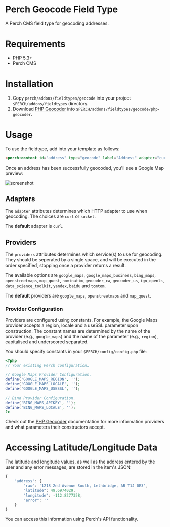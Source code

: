Perch Geocode Field Type
========================

A Perch CMS field type for geocoding addresses.

# Requirements

* PHP 5.3+
* Perch CMS

# Installation

1. Copy `perch/addons/fieldtypes/geocode` into your project `$PERCH/addons/fieldtypes` directory.
2. Download [PHP Geocoder](https://github.com/geocoder-php) into `$PERCH/addons/fieldtypes/geocode/php-geocoder`.

# Usage

To use the fieldtype, add into your template as follows:

```html
<perch:content id="address" type="geocode" label="Address" adapter="curl" providers="google_maps openstreetmaps map_quest" required="true" />
```

Once an address has been successfully geocoded, you'll see a Google Map preview:

![screenshot](https://github.com/ziadoz/perch-fieldtype-geocode/blob/master/screenshot.png?raw=true "Google Map Preview")

## Adapters

The `adapter` attributes determines which HTTP adapter to use when geocoding. The choices are `curl` or `socket`.

The **default** adapter is `curl`.

## Providers

The `providers` attributes determines which service(s) to use for geocoding. They should be seperated by a single space, and will be executed in the order specified, stopping once a provider returns a result.

The available options are `google_maps`, `google_maps_business`, `bing_maps`, `openstreetmaps`, `map_quest`, `nominatim`, `geocoder_ca`, `geocoder_us`, `ign_openls`, `data_science_toolkit`, `yandex`, `baidu` and `tomtom`.

The **default** providers are `google_maps`, `openstreetmaps` and `map_quest`.

### Provider Configuration

Providers are configured using constants. For example, the Google Maps provider accepts a region, locale and a useSSL parameter upon construction. The constant names are determined by the name of the provider (e.g., `google_maps`) and the name of the parameter (e.g., `region`), capitalised and underscored separated.

You should specify constants in your `$PERCH/config/config.php` file:

```php
<?php
// Your existing Perch configuration…

// Google Maps Provider Configuration.
define('GOOGLE_MAPS_REGION', '');
define('GOOGLE_MAPS_LOCALE', '');
define('GOOGLE_MAPS_USESSL', '');

// Bind Provider Configuration.
define('BING_MAPS_APIKEY', '');
define('BING_MAPS_LOCALE', '');
?>
```

Check out the [PHP Geocoder](https://github.com/geocoder-php) documentation for more information providers and what parameters their constructors accept.

# Accessing Latitude/Longitude Data

The latitude and longitude values, as well as the address entered by the user and any error messages, are stored in the item's JSON:

```js
{
	"address": {
		"raw": '1218 2nd Avenue South, Lethbridge, AB T1J 0E3',
		"latitude": 49.6974029,
		"longitude": -112.8277358,
		"error": ''
	}
}
```

You can access this information using Perch's API functionality.